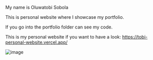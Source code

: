 My name is Oluwatobi Sobola

This is personal website where I showcase my portfolio.

If you go into the portfolio folder can see my code.

This is my personal website if you want to have a look: https://tobi-personal-website.vercel.app/

![image](https://github.com/tobiy105/personal-website/assets/75105019/2943af73-6a9d-4b84-a774-54986bc120ee)


